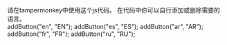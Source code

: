 请在tampermonkey中使用这个js代码。
在代码中你可以自行添加或删除需要的语言。<br>
            addButton("en", "EN");
            addButton("es", "ES");
            addButton("ar", "AR");
            addButton("fr", "FR");
            addButton("ru", "RU");
